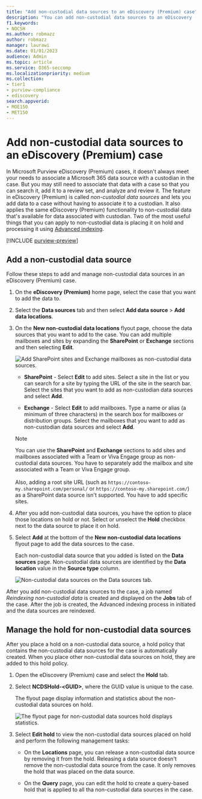 ```yaml
---
title: "Add non-custodial data sources to an eDiscovery (Premium) case"
description: "You can add non-custodial data sources to an eDiscovery (Premium) case and place a hold on the data source. Non-custodial data sources are reindexed, so any content that was marked as partially indexed is reprocessed to make it fully and quickly searchable." 
f1.keywords:
- NOCSH
ms.author: robmazz
author: robmazz
manager: laurawi
ms.date: 01/01/2023
audience: Admin
ms.topic: article
ms.service: O365-seccomp
ms.localizationpriority: medium
ms.collection:
- tier1
- purview-compliance
- ediscovery 
search.appverid: 
- MOE150
- MET150
---
```


# Add non-custodial data sources to an eDiscovery (Premium) case

In Microsoft Purview eDiscovery (Premium) cases, it doesn't always meet your needs to associate a Microsoft 365 data source with a custodian in the case. But you may still need to associate that data with a case so that you can search it, add it to a review set, and analyze and review it. The feature in eDiscovery (Premium) is called *non-custodial data sources* and lets you add data to a case without having to associate it to a custodian. It also applies the same eDiscovery (Premium) functionality to non-custodial data that's available for data associated with custodian. Two of the most useful things that you can apply to non-custodial data is placing it on hold and processing it using [Advanced indexing](ediscovery-indexing-custodian-data.md).

[!INCLUDE [purview-preview](../includes/purview-preview.md)]

## Add a non-custodial data source

Follow these steps to add and manage non-custodial data sources in an eDiscovery (Premium) case.

1. On the **eDiscovery (Premium)** home page, select the case that you want to add the data to.

2. Select the **Data sources** tab and then select **Add data source** > **Add data locations**.

3. On the **New non-custodial data locations** flyout page, choose the data sources that you want to add to the case. You can add multiple mailboxes and sites by expanding the **SharePoint** or **Exchange** sections and then selecting **Edit**.

   ![Add SharePoint sites and Exchange mailboxes as non-custodial data sources.](../media/NonCustodialDataSources1.png)

   - **SharePoint** - Select **Edit** to add sites. Select a site in the list or you can search for a site by typing the URL of the site in the search bar. Select the sites that you want to add as non-custodian data sources and select **Add**.

   - **Exchange** - Select **Edit** to add mailboxes. Type a name or alias (a minimum of three characters) in the search box for mailboxes or distribution groups. Select the mailboxes that you want to add as non-custodian data sources and select **Add**.

   > [!NOTE]
   > You can use the **SharePoint** and **Exchange** sections to add sites and mailboxes associated with a Team or Viva Engage group as non-custodial data sources. You have to separately add the mailbox and site associated with a Team or Viva Engage group.<br/><br/> Also, adding a root site URL (such as `https://contoso-my.sharepoint.com/personal/` or  `https://contoso-my.sharepoint.com/`) as a SharePoint data source isn't supported. You have to add specific sites.

4. After you add non-custodial data sources, you have the option to place those locations on hold or not. Select or unselect the **Hold** checkbox next to the data source to place it on hold.

5. Select **Add** at the bottom of the **New non-custodial data locations** flyout page to add the data sources to the case.

   Each non-custodial data source that you added is listed on the **Data sources** page. Non-custodial data sources are identified by the **Data location** value in the **Source type** column.

   ![Non-custodial data sources on the Data sources tab.](../media/NonCustodialDataSources2.png)

After you add non-custodial data sources to the case, a job named *Reindexing non-custodial data* is created and displayed on the **Jobs** tab of the case. After the job is created, the Advanced indexing process in initiated and the data sources are reindexed.

## Manage the hold for non-custodial data sources

After you place a hold on a non-custodial data source, a hold policy that contains the non-custodial data sources for the case is automatically created. When you place other non-custodial data sources on hold, they are added to this hold policy.

1. Open the eDiscovery (Premium) case and select the **Hold** tab.

2. Select **NCDSHold-\<GUID\>**, where the GUID value is unique to the case.

   The flyout page display information and statistics about the non-custodial data sources on hold.

   ![The flyout page for non-custodial data sources hold displays statistics.](../media/NonCustodialDataSourcesHoldFlyout.png)

3. Select **Edit hold** to view the non-custodial data sources placed on hold and perform the following management tasks:

   - On the **Locations** page, you can release a non-custodial data source by removing it from the hold. Releasing a data source doesn't remove the non-custodial data source from the case. It only removes the hold that was placed on the data source.

   - On the **Query** page, you can edit the hold to create a query-based hold that is applied to all tha non-custodial data sources in the case.
